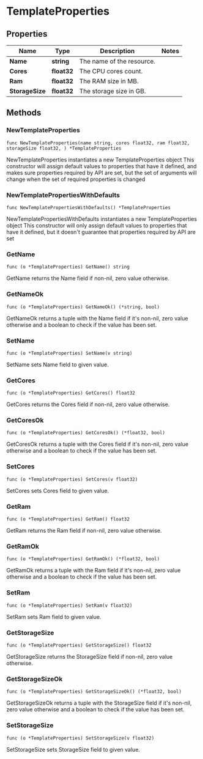 # TemplateProperties

## Properties

|Name | Type | Description | Notes|
|------------ | ------------- | ------------- | -------------|
|**Name** | **string** | The name of the  resource. | |
|**Cores** | **float32** | The CPU cores count. | |
|**Ram** | **float32** | The RAM size in MB. | |
|**StorageSize** | **float32** | The storage size in GB. | |

## Methods

### NewTemplateProperties

`func NewTemplateProperties(name string, cores float32, ram float32, storageSize float32, ) *TemplateProperties`

NewTemplateProperties instantiates a new TemplateProperties object
This constructor will assign default values to properties that have it defined,
and makes sure properties required by API are set, but the set of arguments
will change when the set of required properties is changed

### NewTemplatePropertiesWithDefaults

`func NewTemplatePropertiesWithDefaults() *TemplateProperties`

NewTemplatePropertiesWithDefaults instantiates a new TemplateProperties object
This constructor will only assign default values to properties that have it defined,
but it doesn't guarantee that properties required by API are set

### GetName

`func (o *TemplateProperties) GetName() string`

GetName returns the Name field if non-nil, zero value otherwise.

### GetNameOk

`func (o *TemplateProperties) GetNameOk() (*string, bool)`

GetNameOk returns a tuple with the Name field if it's non-nil, zero value otherwise
and a boolean to check if the value has been set.

### SetName

`func (o *TemplateProperties) SetName(v string)`

SetName sets Name field to given value.


### GetCores

`func (o *TemplateProperties) GetCores() float32`

GetCores returns the Cores field if non-nil, zero value otherwise.

### GetCoresOk

`func (o *TemplateProperties) GetCoresOk() (*float32, bool)`

GetCoresOk returns a tuple with the Cores field if it's non-nil, zero value otherwise
and a boolean to check if the value has been set.

### SetCores

`func (o *TemplateProperties) SetCores(v float32)`

SetCores sets Cores field to given value.


### GetRam

`func (o *TemplateProperties) GetRam() float32`

GetRam returns the Ram field if non-nil, zero value otherwise.

### GetRamOk

`func (o *TemplateProperties) GetRamOk() (*float32, bool)`

GetRamOk returns a tuple with the Ram field if it's non-nil, zero value otherwise
and a boolean to check if the value has been set.

### SetRam

`func (o *TemplateProperties) SetRam(v float32)`

SetRam sets Ram field to given value.


### GetStorageSize

`func (o *TemplateProperties) GetStorageSize() float32`

GetStorageSize returns the StorageSize field if non-nil, zero value otherwise.

### GetStorageSizeOk

`func (o *TemplateProperties) GetStorageSizeOk() (*float32, bool)`

GetStorageSizeOk returns a tuple with the StorageSize field if it's non-nil, zero value otherwise
and a boolean to check if the value has been set.

### SetStorageSize

`func (o *TemplateProperties) SetStorageSize(v float32)`

SetStorageSize sets StorageSize field to given value.





